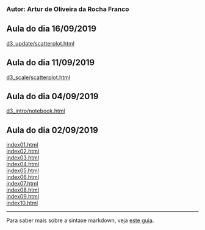 ### Autor: Artur de Oliveira da Rocha Franco

## Aula do dia 16/09/2019
[d3_update/scatterplot.html](d3_update/scatterplot.html)<br>

## Aula do dia 11/09/2019
[d3_scale/scatterplot.html](d3_scale/scatterplot.html)<br>

## Aula do dia 04/09/2019
[d3_intro/notebook.html](d3_intro/notebook.html)<br>

## Aula do dia 02/09/2019

[index01.html](basic/index01.html)<br>
[index02.html](basic/index02.html)<br>
[index03.html](basic/index03.html)<br>
[index04.html](basic/index04.html)<br>
[index05.html](basic/index05.html)<br>
[index06.html](basic/index06.html)<br>
[index07.html](basic/index07.html)<br>
[index08.html](basic/index08.html)<br>
[index09.html](basic/index09.html)<br>
[index10.html](basic/index10.html)<br>

---
Para saber mais sobre a sintaxe markdown, veja [este guia](https://guides.github.com/features/mastering-markdown/).
